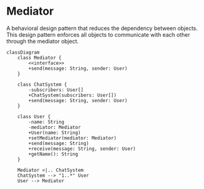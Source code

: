 # Mediator

A behavioral design pattern that reduces the dependency between objects.
This design pattern enforces all objects to communicate with each other through the mediator object.


```mermaid
classDiagram
    class Mediator {
        <<interface>>
        +send(message: String, sender: User)
    }

    class ChatSystem {
        -subscribers: User[]
        +ChatSystem(subscribers: User[])
        +send(message: String, sender: User)
    }

    class User {
        -name: String
        -mediator: Mediator
        +User(name: String)
        +setMediator(mediator: Mediator)
        +send(message: String)
        +receive(message: String, sender: User)
        +getName(): String
    }

    Mediator <|.. ChatSystem
    ChatSystem --> "1..*" User
    User --> Mediator
```
